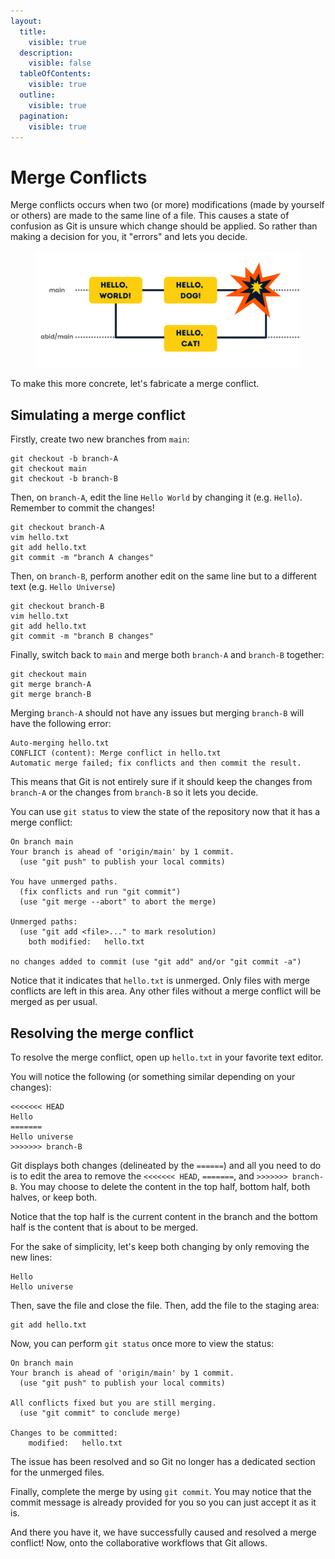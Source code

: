 ```yaml
---
layout:
  title:
    visible: true
  description:
    visible: false
  tableOfContents:
    visible: true
  outline:
    visible: true
  pagination:
    visible: true
---
```


# Merge Conflicts

Merge conflicts occurs when two (or more) modifications (made by yourself or others) are made to the same line of a file. This causes a state of confusion as Git is unsure which change should be applied. So rather than making a decision for you, it "errors" and lets you decide.

<figure><img src="../.gitbook/assets/image (10).png" alt="" width="563"><figcaption></figcaption></figure>

To make this more concrete, let's fabricate a merge conflict.

## Simulating a merge conflict

Firstly, create two new branches from `main`:

```
git checkout -b branch-A
git checkout main
git checkout -b branch-B
```

Then, on `branch-A`, edit the line `Hello World` by changing it (e.g. `Hello`). Remember to commit the changes!

```
git checkout branch-A
vim hello.txt
git add hello.txt
git commit -m "branch A changes"
```

Then, on `branch-B`, perform another edit on the same line but to a different text (e.g. `Hello Universe`)

```
git checkout branch-B
vim hello.txt
git add hello.txt
git commit -m "branch B changes"
```

Finally, switch back to `main` and merge both `branch-A` and `branch-B` together:

```
git checkout main
git merge branch-A
git merge branch-B
```

Merging `branch-A` should not have any issues but merging `branch-B` will have the following error:

```
Auto-merging hello.txt
CONFLICT (content): Merge conflict in hello.txt
Automatic merge failed; fix conflicts and then commit the result.
```

This means that Git is not entirely sure if it should keep the changes from `branch-A` or the changes from `branch-B` so it lets you decide.

You can use `git status` to view the state of the repository now that it has a merge conflict:

```
On branch main
Your branch is ahead of 'origin/main' by 1 commit.
  (use "git push" to publish your local commits)

You have unmerged paths.
  (fix conflicts and run "git commit")
  (use "git merge --abort" to abort the merge)

Unmerged paths:
  (use "git add <file>..." to mark resolution)
	both modified:   hello.txt

no changes added to commit (use "git add" and/or "git commit -a")
```

Notice that it indicates that `hello.txt` is unmerged. Only files with merge conflicts are left in this area. Any other files without a merge conflict will be merged as per usual.

## Resolving the merge conflict

To resolve the merge conflict, open up `hello.txt` in your favorite text editor.

You will notice the following (or something similar depending on your changes):

```
<<<<<<< HEAD
Hello
=======
Hello universe
>>>>>>> branch-B
```

Git displays both changes (delineated by the `======`) and all you need to do is to edit the area to remove the `<<<<<<< HEAD`, `=======`, and `>>>>>>> branch-B`. You may choose to delete the content in the top half, bottom half, both halves, or keep both.

Notice that the top half is the current content in the branch and the bottom half is the content that is about to be merged.

For the sake of simplicity, let's keep both changing by only removing the new lines:

```
Hello
Hello universe
```

Then, save the file and close the file. Then, add the file to the staging area:

```
git add hello.txt
```

Now, you can perform `git status` once more to view the status:

```
On branch main
Your branch is ahead of 'origin/main' by 1 commit.
  (use "git push" to publish your local commits)

All conflicts fixed but you are still merging.
  (use "git commit" to conclude merge)

Changes to be committed:
	modified:   hello.txt
```

The issue has been resolved and so Git no longer has a dedicated section for the unmerged files.

Finally, complete the merge by using `git commit`. You may notice that the commit message is already provided for you so you can just accept it as it is.

And there you have it, we have successfully caused and resolved a merge conflict! Now, onto the collaborative workflows that Git allows.
